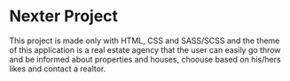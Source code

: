 # Nexter Project

This project is made only with HTML, CSS and SASS/SCSS and the theme of this application is a real estate agency that the user can easily go throw and be informed about properties and houses, choouse based on his/hers likes and contact a realtor.
